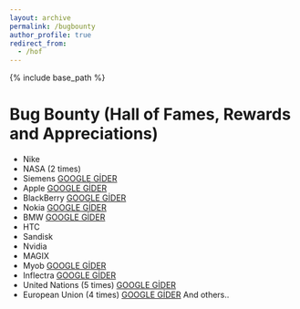 ```yaml
---
layout: archive
permalink: /bugbounty
author_profile: true
redirect_from:
  - /hof
---
```


{% include base_path %}
# Bug Bounty (Hall of Fames, Rewards and Appreciations)

* Nike
* NASA (2 times)
* Siemens <a href="a">GOOGLE GİDER</a>
* Apple <a href="">GOOGLE GİDER</a>
* BlackBerry <a href="">GOOGLE GİDER</a>
* Nokia <a href="">GOOGLE GİDER</a>
* BMW <a href="">GOOGLE GİDER</a>
* HTC
* Sandisk
* Nvidia
* MAGIX
* Myob <a href="">GOOGLE GİDER</a>
* Inflectra <a href="">GOOGLE GİDER</a>
* United Nations (5 times) <a href="">GOOGLE GİDER</a>
* European Union (4 times) <a href="">GOOGLE GİDER</a>
And others.. 
